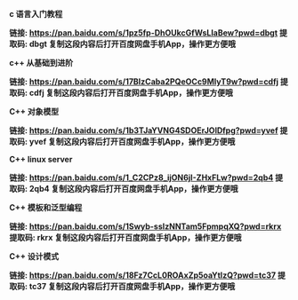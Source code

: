 

**c 语言入门教程**

**链接: https://pan.baidu.com/s/1pz5fp-DhOUkcGfWsLlaBew?pwd=dbgt 提取码: dbgt 复制这段内容后打开百度网盘手机App，操作更方便哦**



**c++ 从基础到进阶**

**链接: https://pan.baidu.com/s/17BIzCaba2PQeOCc9MIyT9w?pwd=cdfj 提取码: cdfj 复制这段内容后打开百度网盘手机App，操作更方便哦**



**C++ 对象模型**

**链接: https://pan.baidu.com/s/1b3TJaYVNG4SDOErJOlDfpg?pwd=yvef 提取码: yvef 复制这段内容后打开百度网盘手机App，操作更方便哦**



**C++ linux server**

**链接: https://pan.baidu.com/s/1_C2CPz8_ijON6jI-ZHxFLw?pwd=2qb4 提取码: 2qb4 复制这段内容后打开百度网盘手机App，操作更方便哦**

**C++ 模板和泛型编程**

**链接: https://pan.baidu.com/s/1Swyb-ssIzNNTam5FpmpqXQ?pwd=rkrx 提取码: rkrx 复制这段内容后打开百度网盘手机App，操作更方便哦**

**C++ 设计模式**

**链接: https://pan.baidu.com/s/18Fz7CcL0ROAxZp5oaYtlzQ?pwd=tc37 提取码: tc37 复制这段内容后打开百度网盘手机App，操作更方便哦**

